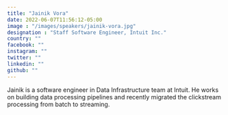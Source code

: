 ```yaml
---
title: "Jainik Vora"
date: 2022-06-07T11:56:12-05:00
image : "/images/speakers/jainik-vora.jpg"
designation : "Staff Software Engineer, Intuit Inc."
country: ""
facebook: ""
instagram: ""
twitter: ""
linkedin: ""
github: ""
---
```


Jainik is a software engineer in Data Infrastructure team at Intuit. He works on building data processing pipelines and recently migrated the clickstream processing from batch to streaming.